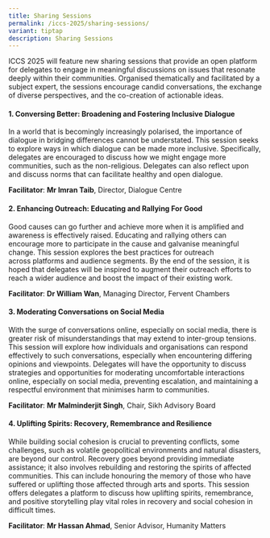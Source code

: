 ```yaml
---
title: Sharing Sessions
permalink: /iccs-2025/sharing-sessions/
variant: tiptap
description: Sharing Sessions
---
```

<p>ICCS 2025 will feature new sharing sessions that provide an open platform
for delegates to engage in meaningful discussions on issues that resonate
deeply within their communities. Organised thematically and facilitated
by a subject expert, the sessions encourage candid conversations, the exchange
of diverse perspectives, and the co-creation of actionable ideas.</p>
<h4><strong>1. Conversing Better: Broadening and Fostering Inclusive Dialogue</strong></h4>
<p>In a world that is becomingly increasingly polarised, the importance of
dialogue in bridging differences cannot be understated.&nbsp;This session
seeks to explore ways in which dialogue can be made more inclusive. Specifically,
delegates are encouraged to discuss how we might engage more communities,
such as the non-religious. Delegates can also reflect upon and discuss
norms that can facilitate healthy and open&nbsp;dialogue.</p>
<p><strong>Facilitator</strong>: <strong>Mr Imran Taib</strong>, Director,
Dialogue Centre</p>
<h4><strong>2. Enhancing Outreach: Educating and Rallying For Good</strong></h4>
<p>Good causes can go further and achieve more when it is amplified and awareness
is effectively raised. Educating and rallying others can encourage more&nbsp;to
participate in the cause and&nbsp;galvanise meaningful change.&nbsp;This
session explores the best practices for outreach across&nbsp;platforms
and audience segments.&nbsp;By the end of the session, it is hoped that
delegates will be inspired to augment their outreach efforts to reach a
wider audience and&nbsp;boost the impact of their existing work.</p>
<p><strong>Facilitator</strong>: <strong>Dr William Wan</strong>, Managing
Director, Fervent Chambers</p>
<h4><strong>3. Moderating Conversations on Social Media</strong></h4>
<p>With the surge of conversations online, especially on social media, there
is greater risk of misunderstandings that may extend to inter-group tensions.
This session will explore how individuals and organisations can respond
effectively to such conversations, especially when encountering differing
opinions and viewpoints. Delegates will have the opportunity to discuss
strategies and opportunities for moderating uncomfortable interactions
online, especially on social media, preventing escalation, and maintaining
a respectful environment that minimises harm to communities.</p>
<p><strong>Facilitator</strong>: <strong>Mr Malminderjit Singh</strong>, Chair,
Sikh Advisory Board</p>
<h4><strong>4. Uplifting Spirits: Recovery, Remembrance and Resilience</strong></h4>
<p>While building social cohesion is crucial to preventing conflicts, some
challenges, such as volatile geopolitical environments and natural disasters,
are beyond our control. Recovery goes beyond providing immediate assistance;
it also involves rebuilding and restoring the spirits of affected communities.
This can include honouring the memory of those who have suffered or uplifting
those affected through arts and sports. This session offers delegates a
platform to discuss how uplifting spirits, remembrance, and positive storytelling
play vital roles in recovery and social cohesion in difficult times.</p>
<p><strong>Facilitator</strong>: <strong>Mr Hassan Ahmad</strong>, Senior
Advisor, Humanity Matters</p>